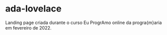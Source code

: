 # ada-lovelace
Landing page criada durante o curso Eu ProgrAmo online da progra{m}aria em fevereiro de 2022.
